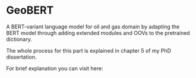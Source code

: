 # GeoBERT
A BERT-variant language model for oil and gas domain by adapting the BERT model through adding extended modules and OOVs to the pretrained dictionary.

The whole process for this part is explained in chapter 5 of my PhD dissertation.

For brief explanation you can visit here:
